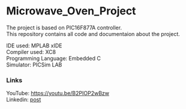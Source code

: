 # Microwave_Oven_Project

The project is based on PIC16F877A controller.  
This repository contains all code and documentaion about the project.  

IDE used: MPLAB xIDE  
Compiler used: XC8  
Programming Language: Embedded C  
Simulator: PICSim LAB

### Links
YouTube: https://youtu.be/B2PIOP2wBzw  
Linkedin: [post](https://www.linkedin.com/posts/rushikesh-gunjal-54781715a_embeddedsystems-microcontrollers-embeddedsystem-activity-6834053815726030849-rvrd)
